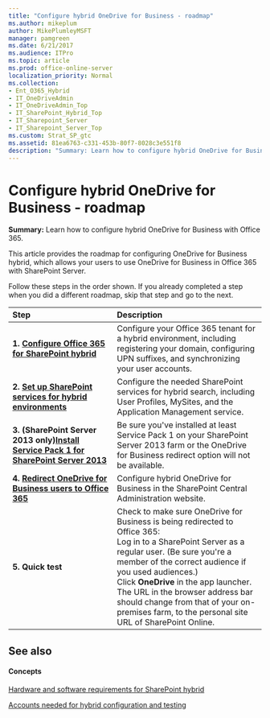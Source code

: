 ```yaml
---
title: "Configure hybrid OneDrive for Business - roadmap"
ms.author: mikeplum
author: MikePlumleyMSFT
manager: pamgreen
ms.date: 6/21/2017
ms.audience: ITPro
ms.topic: article
ms.prod: office-online-server
localization_priority: Normal
ms.collection:
- Ent_O365_Hybrid
- IT_OneDriveAdmin
- IT_OneDriveAdmin_Top
- IT_SharePoint_Hybrid_Top
- IT_Sharepoint_Server
- IT_Sharepoint_Server_Top
ms.custom: Strat_SP_gtc
ms.assetid: 81ea6763-c331-453b-80f7-8028c3e551f8
description: "Summary: Learn how to configure hybrid OneDrive for Business with Office 365."
---
```


# Configure hybrid OneDrive for Business - roadmap

 **Summary:** Learn how to configure hybrid OneDrive for Business with Office 365. 
  
This article provides the roadmap for configuring OneDrive for Business hybrid, which allows your users to use OneDrive for Business in Office 365 with SharePoint Server.
  
Follow these steps in the order shown. If you already completed a step when you did a different roadmap, skip that step and go to the next.
  
|**Step**|**Description**|
|:-----|:-----|
|**1. [Configure Office 365 for SharePoint hybrid](configure-office-365-for-sharepoint-hybrid.md)** <br/> |Configure your Office 365 tenant for a hybrid environment, including registering your domain, configuring UPN suffixes, and synchronizing your user accounts.  <br/> |
|**2. [Set up SharePoint services for hybrid environments](set-up-sharepoint-services-for-hybrid-environments.md)** <br/> |Configure the needed SharePoint services for hybrid search, including User Profiles, MySites, and the Application Management service.  <br/> |
|**3. (SharePoint Server 2013 only)[Install Service Pack 1 for SharePoint Server 2013](https://go.microsoft.com/fwlink/p/?LinkId=521936)** <br/> |Be sure you've installed at least Service Pack 1 on your SharePoint Server 2013 farm or the OneDrive for Business redirect option will not be available.  <br/> |
|**4. [Redirect OneDrive for Business users to Office 365](configure-hybrid-onedrive-for-business.md)** <br/> |Configure hybrid OneDrive for Business in the SharePoint Central Administration website.  <br/> |
|**5. Quick test** <br/> | Check to make sure OneDrive for Business is being redirected to Office 365:  <br/>  Log in to a SharePoint Server as a regular user. (Be sure you're a member of the correct audience if you used audiences.)  <br/>  Click **OneDrive** in the app launcher.  <br/>  The URL in the browser address bar should change from that of your on-premises farm, to the personal site URL of SharePoint Online.  <br/> |
   
## See also

#### Concepts

[Hardware and software requirements for SharePoint hybrid](hardware-and-software-requirements-for-sharepoint-hybrid.md)
  
[Accounts needed for hybrid configuration and testing](accounts-needed-for-hybrid-configuration-and-testing.md)

